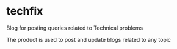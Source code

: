 # techfix
Blog for posting queries related to Technical problems

The product is used to post and update blogs related to any topic


